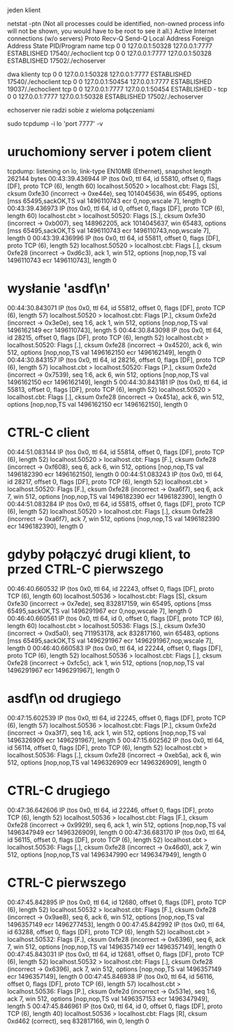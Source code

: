 jeden klient

netstat -ptn
(Not all processes could be identified, non-owned process info
 will not be shown, you would have to be root to see it all.)
Active Internet connections (w/o servers)
Proto Recv-Q Send-Q Local Address           Foreign Address         State       PID/Program name
tcp        0      0 127.0.0.1:50328         127.0.0.1:7777          ESTABLISHED 17540/./echoclient
tcp        0      0 127.0.0.1:7777          127.0.0.1:50328         ESTABLISHED 17502/./echoserver

dwa klienty
tcp        0      0 127.0.0.1:50328         127.0.0.1:7777          ESTABLISHED 17540/./echoclient
tcp        0      0 127.0.0.1:50454         127.0.0.1:7777          ESTABLISHED 19037/./echoclient
tcp        0      0 127.0.0.1:7777          127.0.0.1:50454         ESTABLISHED -
tcp        0      0 127.0.0.1:7777          127.0.0.1:50328         ESTABLISHED 17502/./echoserver

echoserver nie radzi sobie z wieloma połączeniami

sudo tcpdump -i lo 'port 7777' -v
# uruchomiony server i potem client
tcpdump: listening on lo, link-type EN10MB (Ethernet), snapshot length 262144 bytes
00:43:39.436944 IP (tos 0x0, ttl 64, id 55810, offset 0, flags [DF], proto TCP (6), length 60)
    localhost.50520 > localhost.cbt: Flags [S], cksum 0xfe30 (incorrect -> 0xe44e), seq 1014045636, win 65495, options [mss 65495,sackOK,TS val 1496110743 ecr 0,nop,wscale 7], length 0
00:43:39.436973 IP (tos 0x0, ttl 64, id 0, offset 0, flags [DF], proto TCP (6), length 60)
    localhost.cbt > localhost.50520: Flags [S.], cksum 0xfe30 (incorrect -> 0xb007), seq 148962205, ack 1014045637, win 65483, options [mss 65495,sackOK,TS val 1496110743 ecr 1496110743,nop,wscale 7], length 0
00:43:39.436996 IP (tos 0x0, ttl 64, id 55811, offset 0, flags [DF], proto TCP (6), length 52)
    localhost.50520 > localhost.cbt: Flags [.], cksum 0xfe28 (incorrect -> 0xd6c3), ack 1, win 512, options [nop,nop,TS val 1496110743 ecr 1496110743], length 0
# wysłanie 'asdf\n'
00:44:30.843071 IP (tos 0x0, ttl 64, id 55812, offset 0, flags [DF], proto TCP (6), length 57)
    localhost.50520 > localhost.cbt: Flags [P.], cksum 0xfe2d (incorrect -> 0x3e0e), seq 1:6, ack 1, win 512, options [nop,nop,TS val 1496162149 ecr 1496110743], length 5
00:44:30.843098 IP (tos 0x0, ttl 64, id 28215, offset 0, flags [DF], proto TCP (6), length 52)
    localhost.cbt > localhost.50520: Flags [.], cksum 0xfe28 (incorrect -> 0x4520), ack 6, win 512, options [nop,nop,TS val 1496162150 ecr 1496162149], length 0
00:44:30.843157 IP (tos 0x0, ttl 64, id 28216, offset 0, flags [DF], proto TCP (6), length 57)
    localhost.cbt > localhost.50520: Flags [P.], cksum 0xfe2d (incorrect -> 0x7539), seq 1:6, ack 6, win 512, options [nop,nop,TS val 1496162150 ecr 1496162149], length 5
00:44:30.843181 IP (tos 0x0, ttl 64, id 55813, offset 0, flags [DF], proto TCP (6), length 52)
    localhost.50520 > localhost.cbt: Flags [.], cksum 0xfe28 (incorrect -> 0x451a), ack 6, win 512, options [nop,nop,TS val 1496162150 ecr 1496162150], length 0
# CTRL-C client
00:44:51.083144 IP (tos 0x0, ttl 64, id 55814, offset 0, flags [DF], proto TCP (6), length 52)
    localhost.50520 > localhost.cbt: Flags [F.], cksum 0xfe28 (incorrect -> 0xf608), seq 6, ack 6, win 512, options [nop,nop,TS val 1496182390 ecr 1496162150], length 0
00:44:51.083243 IP (tos 0x0, ttl 64, id 28217, offset 0, flags [DF], proto TCP (6), length 52)
    localhost.cbt > localhost.50520: Flags [F.], cksum 0xfe28 (incorrect -> 0xa6f7), seq 6, ack 7, win 512, options [nop,nop,TS val 1496182390 ecr 1496182390], length 0
00:44:51.083284 IP (tos 0x0, ttl 64, id 55815, offset 0, flags [DF], proto TCP (6), length 52)
    localhost.50520 > localhost.cbt: Flags [.], cksum 0xfe28 (incorrect -> 0xa6f7), ack 7, win 512, options [nop,nop,TS val 1496182390 ecr 1496182390], length 0

# gdyby połączyć drugi klient, to przed CTRL-C pierwszego
00:46:40.660532 IP (tos 0x0, ttl 64, id 22243, offset 0, flags [DF], proto TCP (6), length 60)
    localhost.50536 > localhost.cbt: Flags [S], cksum 0xfe30 (incorrect -> 0x7ede), seq 832817159, win 65495, options [mss 65495,sackOK,TS val 1496291967 ecr 0,nop,wscale 7], length 0
00:46:40.660561 IP (tos 0x0, ttl 64, id 0, offset 0, flags [DF], proto TCP (6), length 60)
    localhost.cbt > localhost.50536: Flags [S.], cksum 0xfe30 (incorrect -> 0xd5a0), seq 711953178, ack 832817160, win 65483, options [mss 65495,sackOK,TS val 1496291967 ecr 1496291967,nop,wscale 7], length 0
00:46:40.660583 IP (tos 0x0, ttl 64, id 22244, offset 0, flags [DF], proto TCP (6), length 52)
    localhost.50536 > localhost.cbt: Flags [.], cksum 0xfe28 (incorrect -> 0xfc5c), ack 1, win 512, options [nop,nop,TS val 1496291967 ecr 1496291967], length 0
# asdf\n od drugiego
00:47:15.602539 IP (tos 0x0, ttl 64, id 22245, offset 0, flags [DF], proto TCP (6), length 57)
    localhost.50536 > localhost.cbt: Flags [P.], cksum 0xfe2d (incorrect -> 0xa3f7), seq 1:6, ack 1, win 512, options [nop,nop,TS val 1496326909 ecr 1496291967], length 5
00:47:15.602562 IP (tos 0x0, ttl 64, id 56114, offset 0, flags [DF], proto TCP (6), length 52)
    localhost.cbt > localhost.50536: Flags [.], cksum 0xfe28 (incorrect -> 0xeb5a), ack 6, win 512, options [nop,nop,TS val 1496326909 ecr 1496326909], length 0
# CTRL-C drugiego
00:47:36.642606 IP (tos 0x0, ttl 64, id 22246, offset 0, flags [DF], proto TCP (6), length 52)
    localhost.50536 > localhost.cbt: Flags [F.], cksum 0xfe28 (incorrect -> 0x9929), seq 6, ack 1, win 512, options [nop,nop,TS val 1496347949 ecr 1496326909], length 0
00:47:36.683170 IP (tos 0x0, ttl 64, id 56115, offset 0, flags [DF], proto TCP (6), length 52)
    localhost.cbt > localhost.50536: Flags [.], cksum 0xfe28 (incorrect -> 0x46d0), ack 7, win 512, options [nop,nop,TS val 1496347990 ecr 1496347949], length 0
# CTRL-C pierwszego
00:47:45.842895 IP (tos 0x0, ttl 64, id 12680, offset 0, flags [DF], proto TCP (6), length 52)
    localhost.50532 > localhost.cbt: Flags [F.], cksum 0xfe28 (incorrect -> 0x9ae8), seq 6, ack 6, win 512, options [nop,nop,TS val 1496357149 ecr 1496277453], length 0
00:47:45.842992 IP (tos 0x0, ttl 64, id 63288, offset 0, flags [DF], proto TCP (6), length 52)
    localhost.cbt > localhost.50532: Flags [F.], cksum 0xfe28 (incorrect -> 0x6396), seq 6, ack 7, win 512, options [nop,nop,TS val 1496357149 ecr 1496357149], length 0
00:47:45.843031 IP (tos 0x0, ttl 64, id 12681, offset 0, flags [DF], proto TCP (6), length 52)
    localhost.50532 > localhost.cbt: Flags [.], cksum 0xfe28 (incorrect -> 0x6396), ack 7, win 512, options [nop,nop,TS val 1496357149 ecr 1496357149], length 0
00:47:45.846938 IP (tos 0x0, ttl 64, id 56116, offset 0, flags [DF], proto TCP (6), length 57)
    localhost.cbt > localhost.50536: Flags [P.], cksum 0xfe2d (incorrect -> 0x531e), seq 1:6, ack 7, win 512, options [nop,nop,TS val 1496357153 ecr 1496347949], length 5
00:47:45.846961 IP (tos 0x0, ttl 64, id 0, offset 0, flags [DF], proto TCP (6), length 40)
    localhost.50536 > localhost.cbt: Flags [R], cksum 0xd462 (correct), seq 832817166, win 0, length 0







